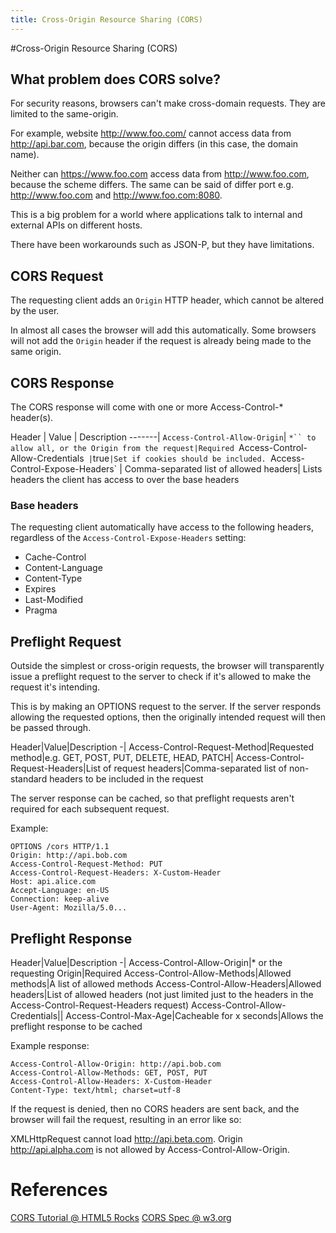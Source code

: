 ```yaml
---
title: Cross-Origin Resource Sharing (CORS)
---
```

#Cross-Origin Resource Sharing (CORS)

## What problem does CORS solve?

For security reasons, browsers can't make cross-domain requests. They are limited to the same-origin.

For example, website http://www.foo.com/ cannot access data from http://api.bar.com, because the origin differs (in this case, the domain name).

Neither can https://www.foo.com access data from http://www.foo.com, because the scheme differs. The same can be said of differ port e.g. http://www.foo.com and http://www.foo.com:8080.

This is a big problem for a world where applications talk to internal and external APIs on different hosts.

There have been workarounds such as JSON-P, but they have limitations.

## CORS Request

The requesting client adds an `Origin` HTTP header, which cannot be altered by the user.

In almost all cases the browser will add this automatically. Some browsers will not add the `Origin` header if the request is already being made to the same origin.

## CORS Response

The CORS response will come with one or more Access-Control-* header(s).


Header | Value | Description
-------|
`Access-Control-Allow-Origin`| `*`` to allow all, or the Origin from the request|Required
`Access-Control-Allow-Credentials` |`true`|Set if cookies should be included.
`Access-Control-Expose-Headers` | Comma-separated list of allowed headers| Lists headers the client has access to over the base headers


### Base headers

The requesting client automatically have access to the following headers, regardless of the `Access-Control-Expose-Headers` setting:

* Cache-Control
* Content-Language
* Content-Type
* Expires
* Last-Modified
* Pragma

## Preflight Request

Outside the simplest or cross-origin requests, the browser will transparently issue a preflight request to the server to check if it's allowed to make the request it's intending.

This is by making an OPTIONS request to the server. If the server responds allowing the requested options, then the originally intended request will then be passed through.

Header|Value|Description
-|
Access-Control-Request-Method|Requested method|e.g. GET, POST, PUT, DELETE, HEAD, PATCH|
Access-Control-Request-Headers|List of request headers|Comma-separated list of non-standard headers to be included in the request

The server response can be cached, so that preflight requests aren't required for each subsequent request.

Example:

```
OPTIONS /cors HTTP/1.1
Origin: http://api.bob.com
Access-Control-Request-Method: PUT
Access-Control-Request-Headers: X-Custom-Header
Host: api.alice.com
Accept-Language: en-US
Connection: keep-alive
User-Agent: Mozilla/5.0...
```

## Preflight Response

Header|Value|Description
-|
Access-Control-Allow-Origin|* or the requesting Origin|Required
Access-Control-Allow-Methods|Allowed methods|A list of allowed methods
Access-Control-Allow-Headers|Allowed headers|List of allowed headers (not just limited just to the headers in the Access-Control-Request-Headers request)
Access-Control-Allow-Credentials||
Access-Control-Max-Age|Cacheable for x seconds|Allows the preflight response to be cached

Example response:

```
Access-Control-Allow-Origin: http://api.bob.com
Access-Control-Allow-Methods: GET, POST, PUT
Access-Control-Allow-Headers: X-Custom-Header
Content-Type: text/html; charset=utf-8
```

If the request is denied, then no CORS headers are sent back, and the browser will fail the request, resulting in an error like so:

XMLHttpRequest cannot load http://api.beta.com. Origin http://api.alpha.com is not allowed by Access-Control-Allow-Origin.


# References

[CORS Tutorial @ HTML5 Rocks](http://www.html5rocks.com/en/tutorials/cors/)
[CORS Spec @ w3.org](http://www.w3.org/TR/cors/)
